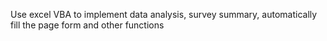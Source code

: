 Use excel VBA to implement data analysis, survey summary, automatically fill the page form and other functions